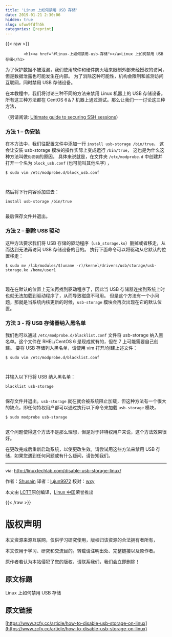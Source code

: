 ```yaml
---
title: 'Linux 上如何禁用 USB 存储' 
date: 2019-01-21 2:30:06
hidden: true
slug: ufww9fdfh5k
categories: [reprint]
---
```


{{< raw >}}

            <h1><a href="#linux-上如何禁用-usb-存储"></a>Linux 上如何禁用 USB 存储</h1>
<p>为了保护数据不被泄漏，我们使用软件和硬件防火墙来限制外部未经授权的访问，但是数据泄露也可能发生在内部。 为了消除这种可能性，机构会限制和监测访问互联网，同时禁用 USB 存储设备。</p>
<p>在本教程中，我们将讨论三种不同的方法来禁用 Linux 机器上的 USB 存储设备。所有这三种方法都在 CentOS 6＆7 机器上通过测试。那么让我们一一讨论这三种方法，</p>
<p>（另请阅读: <a href="http://linuxtechlab.com/ultimate-guide-to-securing-ssh-sessions/">Ultimate guide to securing SSH sessions</a>）</p>
<h3><a href="#方法-1--伪安装"></a>方法 1 – 伪安装</h3>
<p>在本方法中，我们往配置文件中添加一行 <code>install usb-storage /bin/true</code>， 这会让安装 usb-storage 模块的操作实际上变成运行 <code>/bin/true</code>， 这也是为什么这种方法叫做<code>伪安装</code>的原因。 具体来说就是，在文件夹 <code>/etc/modprobe.d</code> 中创建并打开一个名为 <code>block_usb.conf</code> (也可能叫其他名字) ，</p>
<pre><code class="hljs shell"><span class="hljs-meta">$</span><span class="bash"> sudo vim /etc/modprobe.d/block_usb.conf</span>

</code></pre><p>然后将下行内容添加进去：</p>
<pre><code class="hljs sql"><span class="hljs-keyword">install</span> usb-<span class="hljs-keyword">storage</span> /<span class="hljs-keyword">bin</span>/<span class="hljs-literal">true</span>

</code></pre><p>最后保存文件并退出。</p>
<h3><a href="#方法-2--删除-usb-驱动"></a>方法 2 – 删除 USB 驱动</h3>
<p>这种方法要求我们将 USB 存储的驱动程序（<code>usb_storage.ko</code>）删掉或者移走，从而达到无法再访问 USB 存储设备的目的。 执行下面命令可以将驱动从它默认的位置移走：</p>
<pre><code class="hljs crystal">$ sudo mv /<span class="hljs-class"><span class="hljs-keyword">lib</span>/<span class="hljs-title">modules</span>/$(<span class="hljs-title">uname</span> -<span class="hljs-title">r</span>)/<span class="hljs-title">kernel</span>/<span class="hljs-title">drivers</span>/<span class="hljs-title">usb</span>/<span class="hljs-title">storage</span>/<span class="hljs-title">usb</span>-<span class="hljs-title">storage</span>.<span class="hljs-title">ko</span> /<span class="hljs-title">home</span>/<span class="hljs-title">user1</span></span>

</code></pre><p>现在在默认的位置上无法再找到驱动程序了，因此当 USB 存储器连接到系统上时也就无法加载到驱动程序了，从而导致磁盘不可用。 但是这个方法有一个小问题，那就是当系统内核更新的时候，<code>usb-storage</code> 模块会再次出现在它的默认位置。</p>
<h3><a href="#方法-3---将-usb-存储器纳入黑名单"></a>方法 3 - 将 USB 存储器纳入黑名单</h3>
<p>我们也可以通过 <code>/etc/modprobe.d/blacklist.conf</code> 文件将 usb-storage 纳入黑名单。这个文件在 RHEL/CentOS 6 是现成就有的，但在 7 上可能需要自己创建。 要将 USB 存储列入黑名单，请使用 vim 打开/创建上述文件：</p>
<pre><code class="hljs shell"><span class="hljs-meta">$</span><span class="bash"> sudo vim /etc/modprobe.d/blacklist.conf</span>

</code></pre><p>并输入以下行将 USB 纳入黑名单：</p>
<pre><code class="hljs armasm"><span class="hljs-keyword">blacklist </span>usb-storage

</code></pre><p>保存文件并退出。<code>usb-storage</code> 就在就会被系统阻止加载，但这种方法有一个很大的缺点，即任何特权用户都可以通过执行以下命令来加载 <code>usb-storage</code> 模块，</p>
<pre><code class="hljs shell"><span class="hljs-meta">$</span><span class="bash"> sudo modprobe usb-storage</span>

</code></pre><p>这个问题使得这个方法不是那么理想，但是对于非特权用户来说，这个方法效果很好。</p>
<p>在更改完成后重新启动系统，以使更改生效。请尝试用这些方法来禁用 USB 存储，如果您遇到任何问题或有什么疑问，请告知我们。</p>
<hr>
<p>via: <a href="http://linuxtechlab.com/disable-usb-storage-linux/">http://linuxtechlab.com/disable-usb-storage-linux/</a></p>
<p>作者：<a href="http://linuxtechlab.com/author/shsuain/">Shusain</a> 译者：<a href="https://github.com/lujun9972">lujun9972</a> 校对：<a href="https://github.com/wxy">wxy</a></p>
<p>本文由 <a href="https://github.com/LCTT/TranslateProject">LCTT</a>原创编译，<a href="https://linux.cn/">Linux 中国</a>荣誉推出</p>

          
{{< /raw >}}

# 版权声明
本文资源来源互联网，仅供学习研究使用，版权归该资源的合法拥有者所有，

本文仅用于学习、研究和交流目的。转载请注明出处、完整链接以及原作者。

原作者若认为本站侵犯了您的版权，请联系我们，我们会立即删除！

## 原文标题
Linux 上如何禁用 USB 存储

## 原文链接
[https://www.zcfy.cc/article/how-to-disable-usb-storage-on-linux](https://www.zcfy.cc/article/how-to-disable-usb-storage-on-linux)


